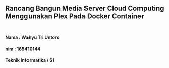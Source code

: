 <!-- .slide: data-background="white" -->
## Rancang Bangun Media Server Cloud Computing Menggunakan Plex Pada Docker Container  <br /> <br/>

#### Nama : Wahyu Tri Untoro

####  nim  : 165410144

#### Teknik Informatika / S1


